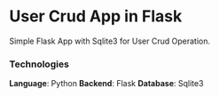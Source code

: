 # User Crud App in Flask

Simple Flask App with Sqlite3 for User Crud Operation.

### Technologies
**Language**: Python
**Backend**: Flask
**Database**: Sqlite3
